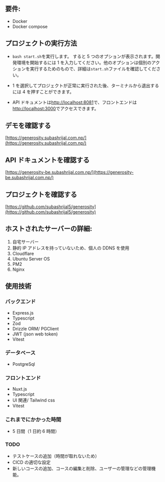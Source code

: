 ## 要件:

-   Docker
-   Docker compose

## プロジェクトの実行方法

-   `bash start.sh`を実行します。
    すると 5 つのオプションが表示されます。開発環境を開始するには 1 を入力してください。他のオプションは個別のアクションを実行するためのもので、詳細は`start.sh`ファイルを確認してください。

-   1 を選択してプロジェクトが正常に実行された後、ターミナルから退出するには 4 を押すことができます。
-   API ドキュメントは[http://localhost:8081](http://localhost:8081)で、フロントエンドは[http://localhost:3000](http://localhost:3000)でアクセスできます。

## デモを確認する

[https://generosity.subashrijal.com.np/](https://generosity.subashrijal.com.np/)

## API ドキュメントを確認する

[https://generosity-be.subashrijal.com.np/](https://generosity-be.subashrijal.com.np/)

## プロジェクトを確認する

[https://github.com/subashrijal5/generosity](https://github.com/subashrijal5/generosity)

## ホストされたサーバーの詳細:

1. 自宅サーバー
2. 静的 IP アドレスを持っていないため、個人の DDNS を使用
3. Cloudflare
4. Ubuntu Server OS
5. PM2
6. Nginx

## 使用技術

### バックエンド

-   Express.js
-   Typescript
-   Zod
-   Drizzle ORM/ PGClient
-   JWT (json web token)
-   Vitest

### データベース

-   PostgreSql

### フロントエンド

-   Nuxt.js
-   Typescript
-   UI 関連/ Tailwind css
-   Vitest

### これまでにかかった時間

-   5 日間（1 日約 6 時間）

### TODO

-   テストケースの追加（時間が取れないため）
-   CICD の適切な設定
-   新しいコースの追加、コースの編集と削除、ユーザーの管理などの管理機能。
